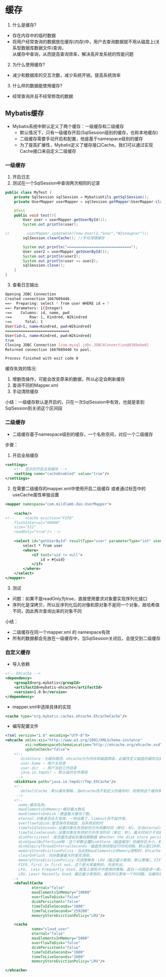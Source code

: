 # 缓存
1. 什么是缓存?
- 存在内存中的临时数据
- 将用户经常查询的数据放在缓存(内存)中，用户去查询数据就不用从磁盘上(关系型数据库数据文件)查询，  
从缓存中查询，从而提高查询效率，解决高并发系统的性能问题

2. 为什么使用缓存?
- 减少和数据库的交互次数，减少系统开销，提高系统效率

3. 什么样的数据能使用缓存?
- 经常查询并且不经常修改的数据

## Mybatis缓存
- Mybatis系统中默认定义了两个缓存：一级缓存和二级缓存
  - 默认情况下，只有一级缓存开启(SqlSession级别的缓存，也称本地缓存)
  - 二级缓存需要手动开启和配置，他是基于namespace级别的缓存
  - 为了提高扩展性，Mybatis定义了缓存接口Cache。我们可以通过实现Cache接口来自定义二级缓存

### 一级缓存
1. 开启日志
2. 测试在一个SqlSession中查询两次相同的记录
```java
public class MyTest {
    private SqlSession sqlSession = MybatisUtils.getSqlSession();
    private UserMapper userMapper = sqlSession.getMapper(UserMapper.class);

    @Test
    public void test(){
        User user = userMapper.getUserById(1);
        System.out.println(user);

//        userMapper.updateUser(new User(2,"Gnar","W2snowgnar"));
        sqlSession.clearCache(); //手动清理缓存

        System.out.println("=============================");
        User user2 = userMapper.getUserById(1);
        System.out.println(user2);
        System.out.println(user == user2);
        sqlSession.close();
    }
}
```
3. 查看日志输出
```bash
Opening JDBC Connection
Created connection 1667689440.
==>  Preparing: select * from user WHERE id = ? 
==> Parameters: 1(Integer)
<==    Columns: id, name, pwd
<==        Row: 1, Kindred, W2kindred
<==      Total: 1
User(id=1, name=Kindred, pwd=W2kindred)
=============================
User(id=1, name=Kindred, pwd=W2kindred)
true
Closing JDBC Connection [com.mysql.jdbc.JDBC4Connection@6366ebe0]
Returned connection 1667689440 to pool.

Process finished with exit code 0
```
缓存失效的情况:
1. 增删改操作，可能会改变原来的数据，所以必定会刷新缓存
2. 查询不同的Mapper.xml
3. 手动清除缓存

小结：一级缓存默认是开启的，只在一次SqlSession中有效，也就是拿到SqlSession到关闭这个区间段

### 二级缓存
- 二级缓存基于namespace级别的缓存，一个名称空间，对应一个二级缓存

步骤：  
1. 开启全局缓存
```xml
<settings>
    <!-- 显示的开启全局缓存 -->
    <setting name="cacheEnabled" value="true"/>
</settings>
```
2. 在需要二级缓存的mapper.xml中使用<cache/>开启二级缓存 或者通过标签中的useCache属性单独设置
```xml
<mapper namespace="com.mildlamb.dao.UserMapper">
    
    <cache/>
<!--     <cache eviction="FIFO"
    flushInterval="60000"
    size="512"
    readOnly="true"/> -->
    
    <select id="getUserById" resultType="user" parameterType="int" useCache="true">
        select * from user
        <where>
            <if test="uid != null">
                id = #{uid}
            </if>
        </where>
    </select>
</mapper>
```

3. 测试
  - 问题：如果不是readOnly为true，直接使用<cache/>要求对象要实现序列化接口
  - 序列化是深拷贝，所以反序列化后的对像和原对象不是同一个对象，故哈希值不同，因此两次查询出来的对象不同

小结：
- 二级缓存在同一个mapper.xml 的 namespace有效
- 所有的数据都会先放在一级缓存中，当SqlSession关闭后，会提交到二级缓存

### 自定义缓存
- 导入依赖
```xml
<!-- Ehcache -->
<dependency>
    <groupId>org.mybatis</groupId>
    <artifactId>mybatis-ehcache</artifactId>
    <version>1.0.0</version>
</dependency>
```
- mapper.xml中选择具体的实现
```xml
<cache type="org.mybatis.caches.ehcache.EhcacheCache"/>
```
- 编写配置文件
```xml
<?xml version="1.0" encoding="UTF-8"?>
<ehcache xmlns:xsi="http://www.w3.org/2001/XMLSchema-instance"
         xsi:noNamespaceSchemaLocation="http://ehcache.org/ehcache.xsd"
         updateCheck="false">
    <!--
       diskStore：为缓存路径，ehcache分为内存和磁盘两级，此属性定义磁盘的缓存位置。参数解释如下：
       user.home – 用户主目录
       user.dir  – 用户当前工作目录
       java.io.tmpdir – 默认临时文件路径
     -->
    <diskStore path="java.io.tmpdir/Tmp_EhCache"/>
    <!--
       defaultCache：默认缓存策略，当ehcache找不到定义的缓存时，则使用这个缓存策略。只能定义一个。
     -->
    <!--
      name:缓存名称。
      maxElementsInMemory:缓存最大数目
      maxElementsOnDisk：硬盘最大缓存个数。
      eternal:对象是否永久有效，一但设置了，timeout将不起作用。
      overflowToDisk:是否保存到磁盘，当系统宕机时
      timeToIdleSeconds:设置对象在失效前的允许闲置时间（单位：秒）。仅当eternal=false对象不是永久有效时使用，可选属性，默认值是0，也就是可闲置时间无穷大。
      timeToLiveSeconds:设置对象在失效前允许存活时间（单位：秒）。最大时间介于创建时间和失效时间之间。仅当eternal=false对象不是永久有效时使用，默认是0.，也就是对象存活时间无穷大。
      diskPersistent：是否缓存虚拟机重启期数据 Whether the disk store persists between restarts of the Virtual Machine. The default value is false.
      diskSpoolBufferSizeMB：这个参数设置DiskStore（磁盘缓存）的缓存区大小。默认是30MB。每个Cache都应该有自己的一个缓冲区。
      diskExpiryThreadIntervalSeconds：磁盘失效线程运行时间间隔，默认是120秒。
      memoryStoreEvictionPolicy：当达到maxElementsInMemory限制时，Ehcache将会根据指定的策略去清理内存。默认策略是LRU（最近最少使用）。你可以设置为FIFO（先进先出）或是LFU（较少使用）。
      clearOnFlush：内存数量最大时是否清除。
      memoryStoreEvictionPolicy:可选策略有：LRU（最近最少使用，默认策略）、FIFO（先进先出）、LFU（最少访问次数）。
      FIFO，first in first out，这个是大家最熟的，先进先出。
      LFU， Less Frequently Used，就是上面例子中使用的策略，直白一点就是讲一直以来最少被使用的。如上面所讲，缓存的元素有一个hit属性，hit值最小的将会被清出缓存。
      LRU，Least Recently Used，最近最少使用的，缓存的元素有一个时间戳，当缓存容量满了，而又需要腾出地方来缓存新的元素的时候，那么现有缓存元素中时间戳离当前时间最远的元素将被清出缓存。
   -->
    <defaultCache
            eternal="false"
            maxElementsInMemory="10000"
            overflowToDisk="false"
            diskPersistent="false"
            timeToIdleSeconds="1800"
            timeToLiveSeconds="259200"
            memoryStoreEvictionPolicy="LRU"/>

    <cache
            name="cloud_user"
            eternal="false"
            maxElementsInMemory="5000"
            overflowToDisk="false"
            diskPersistent="false"
            timeToIdleSeconds="1800"
            timeToLiveSeconds="1800"
            memoryStoreEvictionPolicy="LRU"/>

</ehcache>
```
